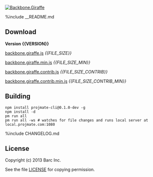 [![Backbone.Giraffe](https://raw.github.com/barc/backbone.giraffe/master/src/docs/img/logo.png)](http://barc.github.io/backbone.giraffe)

%include __README.md

## Download

__Version {{VERSION}}__

[backbone.giraffe.js](https://raw.github.com/barc/backbone.giraffe/master/dist/backbone.giraffe.js) _{{FILE_SIZE}}_

[backbone.giraffe.min.js](https://raw.github.com/barc/backbone.giraffe/master/dist/backbone.giraffe.min.js) _{{FILE_SIZE_MIN}}_

[backbone.giraffe.contrib.js](https://raw.github.com/barc/backbone.giraffe/master/dist/backbone.giraffe.contrib.js) _{{FILE_SIZE_CONTRIB}}_

[backbone.giraffe.contrib.min.js](https://raw.github.com/barc/backbone.giraffe/master/dist/backbone.giraffe.contrib.min.js) _{{FILE_SIZE_CONTRIB_MIN}}_

## Building

    npm install projmate-cli@0.1.0-dev -g
    npm install -d
    pm run all
    pm run all -ws # watches for file changes and runs local server at local.projmate.com:1080

%include CHANGELOG.md

## License

Copyright (c) 2013 Barc Inc.

See the file [LICENSE](license.html) for copying permission.
